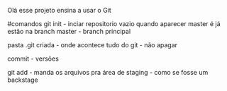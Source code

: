 Olá esse projeto ensina a usar o Git

#comandos
git init - inciar repositorio vazio
quando aparecer master é já estão na branch master - branch principal

pasta .git criada - onde acontece tudo do git - não apagar

commit - versões

git add - manda os arquivos pra área de staging - como se fosse um backstage